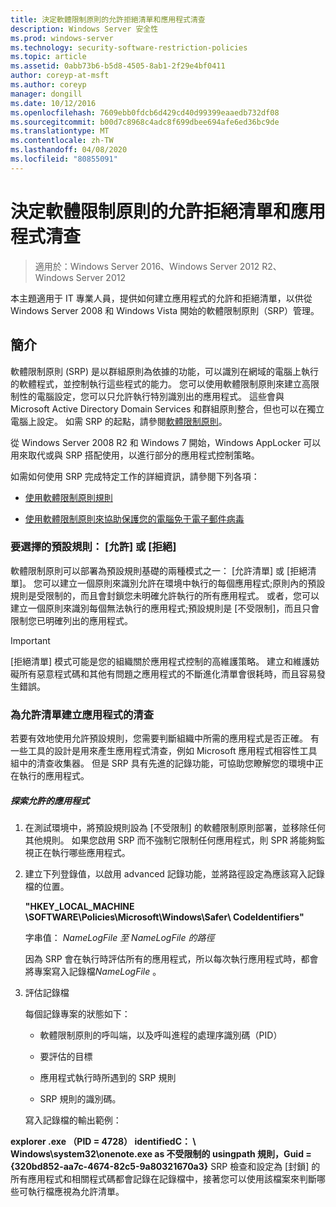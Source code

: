 ```yaml
---
title: 決定軟體限制原則的允許拒絕清單和應用程式清查
description: Windows Server 安全性
ms.prod: windows-server
ms.technology: security-software-restriction-policies
ms.topic: article
ms.assetid: 0abb73b6-b5d8-4505-8ab1-2f29e4bf0411
author: coreyp-at-msft
ms.author: coreyp
manager: dongill
ms.date: 10/12/2016
ms.openlocfilehash: 7609ebb0fdcb6d429cd40d99399eaaedb732df08
ms.sourcegitcommit: b00d7c8968c4adc8f699dbee694afe6ed36bc9de
ms.translationtype: MT
ms.contentlocale: zh-TW
ms.lasthandoff: 04/08/2020
ms.locfileid: "80855091"
---
```

# <a name="determine-allow-deny-list-and-application-inventory-for-software-restriction-policies"></a>決定軟體限制原則的允許拒絕清單和應用程式清查

>適用於：Windows Server 2016、Windows Server 2012 R2、Windows Server 2012

本主題適用于 IT 專業人員，提供如何建立應用程式的允許和拒絕清單，以供從 Windows Server 2008 和 Windows Vista 開始的軟體限制原則（SRP）管理。

## <a name="introduction"></a>簡介
軟體限制原則 (SRP) 是以群組原則為依據的功能，可以識別在網域的電腦上執行的軟體程式，並控制執行這些程式的能力。 您可以使用軟體限制原則來建立高限制性的電腦設定，您可以只允許執行特別識別出的應用程式。 這些會與 Microsoft Active Directory Domain Services 和群組原則整合，但也可以在獨立電腦上設定。 如需 SRP 的起點，請參閱[軟體限制原則](software-restriction-policies.md)。

從 Windows Server 2008 R2 和 Windows 7 開始，Windows AppLocker 可以用來取代或與 SRP 搭配使用，以進行部分的應用程式控制策略。

如需如何使用 SRP 完成特定工作的詳細資訊，請參閱下列各項：

-   [使用軟體限制原則規則](work-with-software-restriction-policies-rules.md)

-   [使用軟體限制原則來協助保護您的電腦免于電子郵件病毒](use-software-restriction-policies-to-help-protect-your-computer-against-an-email-virus.md)

### <a name="what-default-rule-to-choose-allow-or-deny"></a>要選擇的預設規則： [允許] 或 [拒絕]
軟體限制原則可以部署為預設規則基礎的兩種模式之一： [允許清單] 或 [拒絕清單]。 您可以建立一個原則來識別允許在環境中執行的每個應用程式;原則內的預設規則是受限制的，而且會封鎖您未明確允許執行的所有應用程式。 或者，您可以建立一個原則來識別每個無法執行的應用程式;預設規則是 [不受限制]，而且只會限制您已明確列出的應用程式。

> [!IMPORTANT]
> [拒絕清單] 模式可能是您的組織關於應用程式控制的高維護策略。 建立和維護妨礙所有惡意程式碼和其他有問題之應用程式的不斷進化清單會很耗時，而且容易發生錯誤。

### <a name="create-an-inventory-of-your-applications-for-the-allow-list"></a>為允許清單建立應用程式的清查
若要有效地使用允許預設規則，您需要判斷組織中所需的應用程式是否正確。 有一些工具的設計是用來產生應用程式清查，例如 Microsoft 應用程式相容性工具組中的清查收集器。 但是 SRP 具有先進的記錄功能，可協助您瞭解您的環境中正在執行的應用程式。

##### <a name="to-discover-which-applications-to-allow"></a>探索允許的應用程式

1.  在測試環境中，將預設規則設為 [不受限制] 的軟體限制原則部署，並移除任何其他規則。 如果您啟用 SRP 而不強制它限制任何應用程式，則 SPR 將能夠監視正在執行哪些應用程式。

2.  建立下列登錄值，以啟用 advanced 記錄功能，並將路徑設定為應該寫入記錄檔的位置。

    **"HKEY_LOCAL_MACHINE \SOFTWARE\Policies\Microsoft\Windows\Safer\ CodeIdentifiers"**

    字串值： *NameLogFile 至 NameLogFile 的路徑*

    因為 SRP 會在執行時評估所有的應用程式，所以每次執行應用程式時，都會將專案寫入記錄檔*NameLogFile* 。

3.  評估記錄檔

    每個記錄專案的狀態如下：

    -   軟體限制原則的呼叫端，以及呼叫進程的處理序識別碼（PID）

    -   要評估的目標

    -   應用程式執行時所遇到的 SRP 規則

    -   SRP 規則的識別碼。

    寫入記錄檔的輸出範例：

**explorer .exe （PID = 4728） identifiedC： \ Windows\system32\onenote.exe as 不受限制的 usingpath 規則，Guid = {320bd852-aa7c-4674-82c5-9a80321670a3}**   SRP 檢查和設定為 [封鎖] 的所有應用程式和相關程式碼都會記錄在記錄檔中，接著您可以使用該檔案來判斷哪些可執行檔應視為允許清單。


